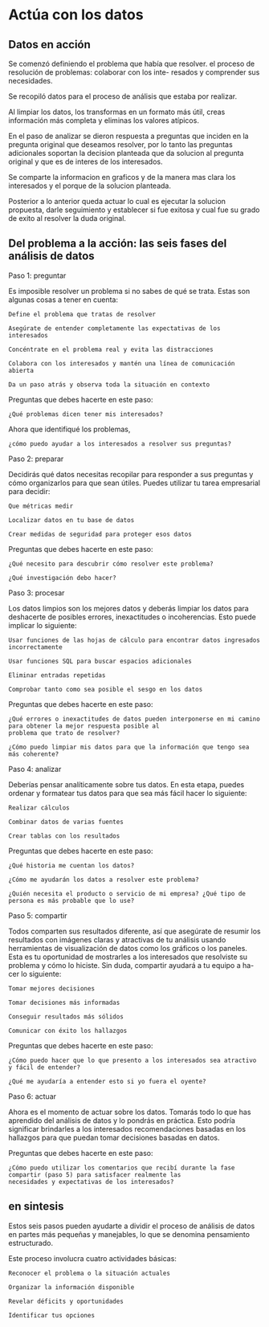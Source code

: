 # Actúa con los datos

## Datos en acción

Se comenzó definiendo el problema que había que resolver. el proceso de resolución de problemas: colaborar con los inte-
resados y comprender sus necesidades.

Se recopiló datos para el proceso de análisis que estaba por realizar.

Al limpiar los datos, los transformas en un formato más útil, creas información más completa y eliminas los valores
atípicos.

En el paso de analizar se dieron respuesta a preguntas que inciden en la pregunta original que deseamos resolver, por lo
tanto las preguntas adicionales soportan la decision planteada que da solucion al pregunta original y que es de interes
de los interesados.

Se comparte la informacion en graficos y de la manera mas clara los interesados y el porque de la solucion planteada.

Posterior a lo anterior queda actuar lo cual es ejecutar la solucion propuesta, darle seguimiento y establecer si fue
exitosa y cual fue su grado de exito al resolver la duda original.

## Del problema a la acción: las seis fases del análisis de datos

Paso 1: preguntar

Es imposible resolver un problema si no sabes de qué se trata. Estas son algunas cosas a tener en cuenta:

    Define el problema que tratas de resolver

    Asegúrate de entender completamente las expectativas de los interesados

    Concéntrate en el problema real y evita las distracciones

    Colabora con los interesados y mantén una línea de comunicación abierta

    Da un paso atrás y observa toda la situación en contexto

Preguntas que debes hacerte en este paso:

    ¿Qué problemas dicen tener mis interesados?

Ahora que identifiqué los problemas,

    ¿cómo puedo ayudar a los interesados a resolver sus preguntas?

Paso 2: preparar

Decidirás qué datos necesitas recopilar para responder a sus preguntas y cómo organizarlos para que sean útiles. Puedes
utilizar tu tarea empresarial para decidir:

    Que métricas medir

    Localizar datos en tu base de datos

    Crear medidas de seguridad para proteger esos datos

Preguntas que debes hacerte en este paso:

    ¿Qué necesito para descubrir cómo resolver este problema?

    ¿Qué investigación debo hacer?

Paso 3: procesar

Los datos limpios son los mejores datos y deberás limpiar los datos para deshacerte de posibles errores, inexactitudes
o incoherencias. Esto puede implicar lo siguiente:

    Usar funciones de las hojas de cálculo para encontrar datos ingresados incorrectamente

    Usar funciones SQL para buscar espacios adicionales

    Eliminar entradas repetidas

    Comprobar tanto como sea posible el sesgo en los datos

Preguntas que debes hacerte en este paso:

    ¿Qué errores o inexactitudes de datos pueden interponerse en mi camino para obtener la mejor respuesta posible al
    problema que trato de resolver?

    ¿Cómo puedo limpiar mis datos para que la información que tengo sea más coherente?

Paso 4: analizar

Deberías pensar analíticamente sobre tus datos. En esta etapa, puedes ordenar y formatear tus datos para que sea más
fácil hacer lo siguiente:

    Realizar cálculos

    Combinar datos de varias fuentes

    Crear tablas con los resultados

Preguntas que debes hacerte en este paso:

    ¿Qué historia me cuentan los datos?

    ¿Cómo me ayudarán los datos a resolver este problema?

    ¿Quién necesita el producto o servicio de mi empresa? ¿Qué tipo de persona es más probable que lo use?

Paso 5: compartir

Todos comparten sus resultados diferente, así que asegúrate de resumir los resultados con imágenes claras y atractivas
de tu análisis usando herramientas de visualización de datos como los gráficos o los paneles. Esta es tu oportunidad de
mostrarles a los interesados que resolviste su problema y cómo lo hiciste. Sin duda, compartir ayudará a tu equipo a ha-
cer lo siguiente:

    Tomar mejores decisiones

    Tomar decisiones más informadas

    Conseguir resultados más sólidos

    Comunicar con éxito los hallazgos

Preguntas que debes hacerte en este paso:

    ¿Cómo puedo hacer que lo que presento a los interesados sea atractivo y fácil de entender?

    ¿Qué me ayudaría a entender esto si yo fuera el oyente?

Paso 6: actuar

Ahora es el momento de actuar sobre los datos. Tomarás todo lo que has aprendido del análisis de datos y lo pondrás en
práctica. Esto podría significar brindarles a los interesados recomendaciones basadas en los hallazgos para que puedan
tomar decisiones basadas en datos.

Preguntas que debes hacerte en este paso:

    ¿Cómo puedo utilizar los comentarios que recibí durante la fase compartir (paso 5) para satisfacer realmente las
    necesidades y expectativas de los interesados?

## en sintesis

Estos seis pasos pueden ayudarte a dividir el proceso de análisis de datos en partes más pequeñas y manejables, lo que
se denomina pensamiento estructurado.

Este proceso involucra cuatro actividades básicas:

    Reconocer el problema o la situación actuales

    Organizar la información disponible

    Revelar déficits y oportunidades

    Identificar tus opciones
